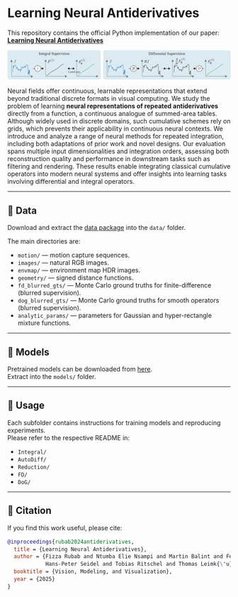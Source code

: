 # Learning Neural Antiderivatives

This repository contains the official Python implementation of our paper:  
**[Learning Neural Antiderivatives](https://neural-antiderivatives.mpi-inf.mpg.de)**  

![Teaser](teaser.svg)

Neural fields offer continuous, learnable representations that extend beyond traditional discrete formats in visual computing. We study the problem of learning **neural representations of repeated antiderivatives** directly from a function, a continuous analogue of summed-area tables. Although widely used in discrete domains, such cumulative schemes rely on grids, which prevents their applicability in continuous neural contexts. We introduce and analyze a range of neural methods for repeated integration, including both adaptations of prior work and novel designs. Our evaluation spans multiple input dimensionalities and integration orders, assessing both reconstruction quality and performance in downstream tasks such as filtering and rendering. These results enable integrating classical cumulative operators into modern neural systems and offer insights into learning tasks involving differential and integral operators.



---

## 📂 Data

Download and extract the [data package](https://neural-antiderivatives.mpi-inf.mpg.de/data.zip) into the `data/` folder.  

The main directories are:  
- `motion/` — motion capture sequences.  
- `images/` — natural RGB images.  
- `envmap/` — environment map HDR images.  
- `geometry/` — signed distance functions.  
- `fd_blurred_gts/` — Monte Carlo ground truths for finite-difference (blurred supervision).  
- `dog_blurred_gts/` — Monte Carlo ground truths for smooth operators (blurred supervision).  
- `analytic_params/` — parameters for Gaussian and hyper-rectangle mixture functions.  

---

## 🤖 Models

Pretrained models can be downloaded from [here](https://neural-antiderivatives.mpi-inf.mpg.de/trained_models.zip).  
Extract into the `models/` folder.  

---

## 🚀 Usage

Each subfolder contains instructions for training models and reproducing experiments.  
Please refer to the respective README in:  
- `Integral/`  
- `AutoDiff/`  
- `Reduction/`  
- `FD/`  
- `DoG/`  

---

## 📜 Citation

If you find this work useful, please cite:  

```bibtex
@inproceedings{rubab2024antiderivatives,
  title = {Learning Neural Antiderivatives},
  author = {Fizza Rubab and Ntumba Elie Nsampi and Martin Balint and Felix Mujkanovic and
            Hans-Peter Seidel and Tobias Ritschel and Thomas Leimk{\"u}hler},
  booktitle = {Vision, Modeling, and Visualization},
  year = {2025}
}